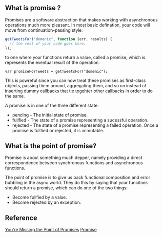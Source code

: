## What is promise ?
Promises are a software abstraction that makes working with asynchronous operations much more pleasant. In most basic 
defination, your code will move from continuation-passing style:
```js
getTweetsFor("domenic", function (err, results) {
  // the rest of your code goes here.
});
```
to one where your functions return a value, called a promise, which is represents the eventual result of the operation:
```
var promiseForTweets = getTweetsFor("domenic");
```
This is powreful since you can now treat these promises as first-class objects, passing them around, aggregating them, and so
on instead of inserting dummy callbacks that tie togehter other callbacks in order to do the same.

A promise is in one of the three different state:
* pending - The initial state of promise.
* fullfied - The state of a promise representing a sucessful operation.
* rejected - The state of a promise representing a failed operation.
Once a promise is fullfied or rejected, it is immutable.

## What is the point of promise?
Promise is about something much depper, namely providing a direct correspondence between synchronous functions and asynchronous
functions.

The point of promise is to give us back functional composition and error bubbling in the async world. They do this by saying
that your funcitons should return a promise, which can do one of the two things:
* Become fullfied by a value.
* Become rejected by an exception.


## Reference
[You're Missing the Point of Promises](https://blog.domenic.me/youre-missing-the-point-of-promises/)
[Promise](https://www.promisejs.org/)


 
